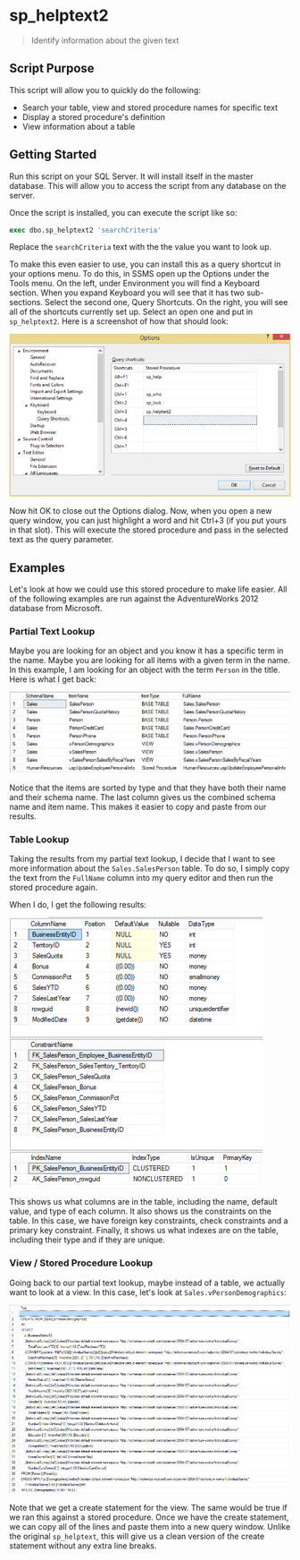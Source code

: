# sp_helptext2

> Identify information about the given text

## Script Purpose

This script will allow you to quickly do the following:
- Search your table, view and stored procedure names for specific text
- Display a stored procedure's definition
- View information about a table

## Getting Started

Run this script on your SQL Server. It will install itself in the master database. This will allow you to access the script from any database on the server.

Once the script is installed, you can execute the script like so:

```sql
exec dbo.sp_helptext2 'searchCriteria'
```

Replace the `searchCriteria` text with the the value you want to look up.

To make this even easier to use, you can install this as a query shortcut in your options menu. To do this, in SSMS open up the Options under the Tools menu. On the left, under Environment you will find a Keyboard section. When  you expand Keyboard you will see that it has two sub-sections. Select the second one, Query Shortcuts. On the right, you will see all of the shortcuts currently set up. Select an open one and put in `sp_helptext2`. Here is a screenshot of how that should look:

![Options Dialog Screenshot](sql_options_screenshot.png)


Now hit OK to close out the Options dialog. Now, when you open a new query window, you can just highlight a word and hit Ctrl+3 (if you put yours in that slot). This will execute the stored procedure and pass in the selected text as the query parameter.

## Examples

Let's look at how we could use this stored procedure to make life easier. All of the following examples are run against the AdventureWorks 2012 database from Microsoft.

### Partial Text Lookup

Maybe you are looking for an object and you know it has a specific term in the name. Maybe you are looking for all items with a given term in the name. In this example, I am looking for an object with the term `Person` in the title. Here is what I get back:

![Partial Text Lookup Screenshot](partial_text_lookup.png)

Notice that the items are sorted by type and that they have both their name and their schema name. The last column gives us the combined schema name and item name. This makes it easier to copy and paste from our results.

### Table Lookup

Taking the results from my partial text lookup, I decide that I want to see more information about the `Sales.SalesPerson` table. To do so, I simply copy the text from the `FullName` column into my query editor and then run the stored procedure again.

When I do, I get the following results:

![Table Lookup Screenshot](table_lookup.png)

This shows us what columns are in the table, including the name, default value, and type of each column. It also shows us the constraints on the table. In this case, we have foreign key constraints, check constraints and a primary key constraint. Finally, it shows us what indexes are on the table, including their type and if they are unique.

### View / Stored Procedure Lookup

Going back to our partial text lookup, maybe instead of a table, we actually want to look at a view. In this case, let's look at `Sales.vPersonDemographics`:

![View Lookup Screenshot](view_lookup.png)

Note that we get a create statement for the view. The same would be true if we ran this against a stored procedure. Once we have the create statement, we can copy all of the lines and paste them into a new query window. Unlike the original `sp_helptext`, this will give us a clean version of the create statement without any extra line breaks.